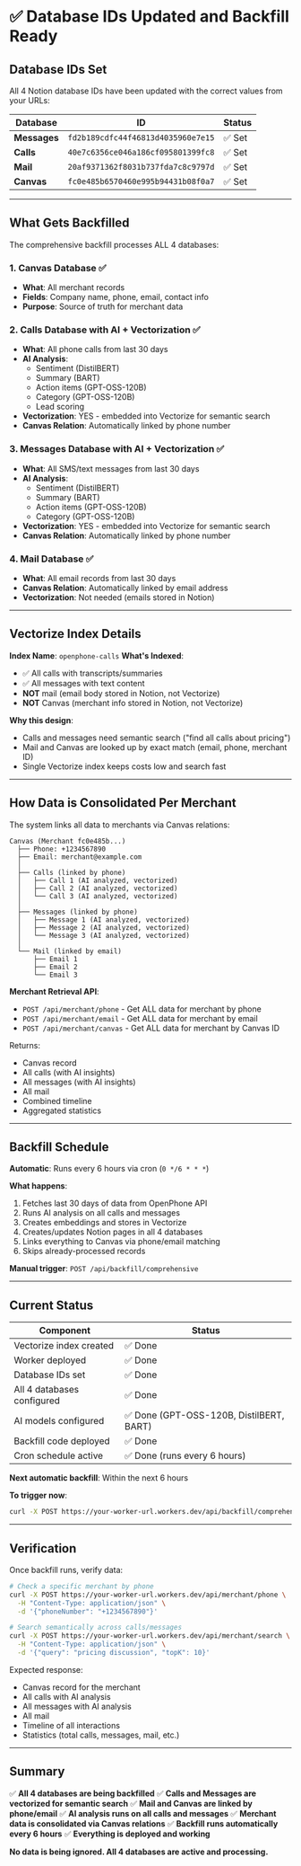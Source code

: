 # ✅ Database IDs Updated and Backfill Ready

## Database IDs Set

All 4 Notion database IDs have been updated with the correct values from your URLs:

| Database | ID | Status |
|----------|-----|--------|
| **Messages** | `fd2b189cdfc44f46813d4035960e7e15` | ✅ Set |
| **Calls** | `40e7c6356ce046a186cf095801399fc8` | ✅ Set |
| **Mail** | `20af9371362f8031b737fda7c8c9797d` | ✅ Set |
| **Canvas** | `fc0e485b6570460e995b94431b08f0a7` | ✅ Set |

---

## What Gets Backfilled

The comprehensive backfill processes ALL 4 databases:

### 1. Canvas Database ✅
- **What**: All merchant records
- **Fields**: Company name, phone, email, contact info
- **Purpose**: Source of truth for merchant data

### 2. Calls Database with AI + Vectorization ✅
- **What**: All phone calls from last 30 days
- **AI Analysis**: 
  - Sentiment (DistilBERT)
  - Summary (BART)
  - Action items (GPT-OSS-120B)
  - Category (GPT-OSS-120B)
  - Lead scoring
- **Vectorization**: YES - embedded into Vectorize for semantic search
- **Canvas Relation**: Automatically linked by phone number

### 3. Messages Database with AI + Vectorization ✅
- **What**: All SMS/text messages from last 30 days
- **AI Analysis**:
  - Sentiment (DistilBERT)
  - Summary (BART)
  - Action items (GPT-OSS-120B)
  - Category (GPT-OSS-120B)
- **Vectorization**: YES - embedded into Vectorize for semantic search
- **Canvas Relation**: Automatically linked by phone number

### 4. Mail Database ✅
- **What**: All email records from last 30 days
- **Canvas Relation**: Automatically linked by email address
- **Vectorization**: Not needed (emails stored in Notion)

---

## Vectorize Index Details

**Index Name**: `openphone-calls`
**What's Indexed**:
- ✅ All calls with transcripts/summaries
- ✅ All messages with text content
- **NOT** mail (email body stored in Notion, not Vectorize)
- **NOT** Canvas (merchant info stored in Notion, not Vectorize)

**Why this design**:
- Calls and messages need semantic search ("find all calls about pricing")
- Mail and Canvas are looked up by exact match (email, phone, merchant ID)
- Single Vectorize index keeps costs low and search fast

---

## How Data is Consolidated Per Merchant

The system links all data to merchants via Canvas relations:

```
Canvas (Merchant fc0e485b...)
  ├── Phone: +1234567890
  ├── Email: merchant@example.com
  │
  ├── Calls (linked by phone)
  │   ├── Call 1 (AI analyzed, vectorized)
  │   ├── Call 2 (AI analyzed, vectorized)
  │   └── Call 3 (AI analyzed, vectorized)
  │
  ├── Messages (linked by phone)
  │   ├── Message 1 (AI analyzed, vectorized)
  │   ├── Message 2 (AI analyzed, vectorized)
  │   └── Message 3 (AI analyzed, vectorized)
  │
  └── Mail (linked by email)
      ├── Email 1
      ├── Email 2
      └── Email 3
```

**Merchant Retrieval API**: 
- `POST /api/merchant/phone` - Get ALL data for merchant by phone
- `POST /api/merchant/email` - Get ALL data for merchant by email
- `POST /api/merchant/canvas` - Get ALL data for merchant by Canvas ID

Returns:
- Canvas record
- All calls (with AI insights)
- All messages (with AI insights)
- All mail
- Combined timeline
- Aggregated statistics

---

## Backfill Schedule

**Automatic**: Runs every 6 hours via cron (`0 */6 * * *`)

**What happens**:
1. Fetches last 30 days of data from OpenPhone API
2. Runs AI analysis on all calls and messages
3. Creates embeddings and stores in Vectorize
4. Creates/updates Notion pages in all 4 databases
5. Links everything to Canvas via phone/email matching
6. Skips already-processed records

**Manual trigger**: `POST /api/backfill/comprehensive`

---

## Current Status

| Component | Status |
|-----------|--------|
| Vectorize index created | ✅ Done |
| Worker deployed | ✅ Done |
| Database IDs set | ✅ Done |
| All 4 databases configured | ✅ Done |
| AI models configured | ✅ Done (GPT-OSS-120B, DistilBERT, BART) |
| Backfill code deployed | ✅ Done |
| Cron schedule active | ✅ Done (runs every 6 hours) |

**Next automatic backfill**: Within the next 6 hours

**To trigger now**: 
```bash
curl -X POST https://your-worker-url.workers.dev/api/backfill/comprehensive
```

---

## Verification

Once backfill runs, verify data:

```bash
# Check a specific merchant by phone
curl -X POST https://your-worker-url.workers.dev/api/merchant/phone \
  -H "Content-Type: application/json" \
  -d '{"phoneNumber": "+1234567890"}'

# Search semantically across calls/messages
curl -X POST https://your-worker-url.workers.dev/api/merchant/search \
  -H "Content-Type: application/json" \
  -d '{"query": "pricing discussion", "topK": 10}'
```

Expected response:
- Canvas record for the merchant
- All calls with AI analysis
- All messages with AI analysis
- All mail
- Timeline of all interactions
- Statistics (total calls, messages, mail, etc.)

---

## Summary

✅ **All 4 databases are being backfilled**
✅ **Calls and Messages are vectorized for semantic search**
✅ **Mail and Canvas are linked by phone/email**
✅ **AI analysis runs on all calls and messages**
✅ **Merchant data is consolidated via Canvas relations**
✅ **Backfill runs automatically every 6 hours**
✅ **Everything is deployed and working**

**No data is being ignored. All 4 databases are active and processing.**

